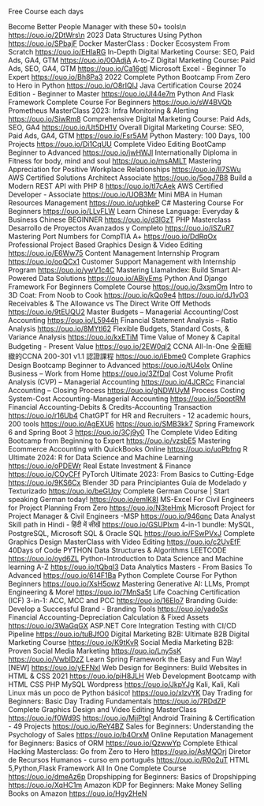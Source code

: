 Free Course each days

Become Better People Manager with these 50+ tools\n
https://ouo.io/2DtWrs\n
2023 Data Structures Using Python
https://ouo.io/SPbajF
Docker MasterClass : Docker Ecosystem From Scratch
https://ouo.io/EHIaRG
In-Depth Digital Marketing Course: SEO, Paid Ads, GA4, GTM
https://ouo.io/0OAdjA
A-to-Z Digital Marketing Course: Paid Ads, SEO, GA4, GTM
https://ouo.io/Ca16gtl
Microsoft Excel - Beginner To Expert
https://ouo.io/Bh8Pa3
2022 Complete Python Bootcamp From Zero to Hero in Python
https://ouo.io/O8rIQlJ
Java Certification Course 2024 Edition - Beginner to Master
https://ouo.io/JI44e7m
Python And Flask Framework Complete Course For Beginners
https://ouo.io/sW4BVQb
Prometheus MasterClass 2023: Infra Monitoring & Alerting
https://ouo.io/SiwRm8
Comprehensive Digital Marketing Course: Paid Ads, SEO, GA4
https://ouo.io/Ut5DH1V
Overall Digital Marketing Course: SEO, Paid Ads, GA4, GTM
https://ouo.io/Fsr5AM
Python Mastery: 100 Days, 100 Projects
https://ouo.io/Di1CqUU
Complete Video Editing BootCamp Beginner to Advanced
https://ouo.io/jwHWJl
Internationally Diploma in Fitness for body, mind and soul
https://ouo.io/msAMLT
Mastering Appreciation for Positive Workplace Relationships
https://ouo.io/II7SWu
AWS Certified Solutions Architect Associate
https://ouo.io/5oqJ7B8
Build a Modern REST API with PHP 8
https://ouo.io/tI7cAek
AWS Certified Developer - Associate
https://ouo.io/UOB3Mr
Mini MBA in Human Resources Management
https://ouo.io/ughkeP
C# Mastering Course For Beginners
https://ouo.io/LLvFLW
Learn Chinese Language: Everyday & Business Chinese BEGINNER
https://ouo.io/d3lGzT
PHP Masterclass Desarrollo de Proyectos Avanzados y Completo
https://ouo.io/iSZuR7
Mastering Port Numbers for CompTIA A+
https://ouo.io/DdRqOx
Professional Project Based Graphics Design & Video Editing
https://ouo.io/E6Ww75
Content Management Internship Program
https://ouo.io/ooQCx1
Customer Support Management with Internship Program
https://ouo.io/ywV1c4C
Mastering LlamaIndex: Build Smart AI-Powered Data Solutions
https://ouo.io/ABiyEms
Python And Django Framework For Beginners Complete Course
https://ouo.io/3xsmOm
Intro to 3D Coat: From Noob to Cook
https://ouo.io/kQo9e4
https://ouo.io/dJ1vO3
Receivables & The Allowance vs The Direct Write Off Methods
https://ouo.io/9tEUQU2
Master Budgets – Managerial Accounting/Cost Accounting
https://ouo.io/L5944h
Financial Statement Analysis – Ratio Analysis
https://ouo.io/8MYtl62
Flexible Budgets, Standard Costs, & Variance Analysis
https://ouo.io/kxETiM
Time Value of Money & Capital Budgeting - Present Value
https://ouo.io/2EW0ql2
CCNA All-In-One 全面細緻的CCNA 200-301 v1.1 認證課程
https://ouo.io/iEbme0
Complete Graphics Design Bootcamp Beginner to Advanced
https://ouo.io/tU4oIx
Online Business – Work from Home
https://ouo.io/3ZfDql
Cost Volume Profit Analysis (CVP) – Managerial Accounting
https://ouo.io/4JCRCc
Financial Accounting – Closing Process
https://ouo.io/gNDWUyM
Process Costing System-Cost Accounting-Managerial Accounting
https://ouo.io/5poptRM
Financial Accounting-Debits & Credits-Accounting Transaction
https://ouo.io/r16Ub4
ChatGPT for HR and Recruiters - 12 academic hours, 200 tools
https://ouo.io/AgEXU6
https://ouo.io/SMB3kk7
Spring Framework 6 and Spring Boot 3
https://ouo.io/3Cj9y0
The Complete Video Editing Bootcamp from Beginning to Expert
https://ouo.io/vzsbE5
Mastering Ecommerce Accounting with QuickBooks Online
https://ouo.io/uoPbfng
R Ultimate 2024: R for Data Science and Machine Learning
https://ouo.io/oPDEWr
Real Estate Investment & Finance
https://ouo.io/COyCFf
PyTorch Ultimate 2023: From Basics to Cutting-Edge
https://ouo.io/9KS6Cx
Blender 3D para Principiantes Guía de Modelado y Texturizado
https://ouo.io/beGUpy
Complete German Course | Start speaking German today!
https://ouo.io/emlK8I
MS-Excel For Civil Engineers for Project Planning From Zero
https://ouo.io/N3teHmk
Microsoft Project for Project Manager & Civil Engineers -MSP
https://ouo.io/946qnc
Data Analyst Skill path in Hindi - हिंदी में सीखें
https://ouo.io/GSUPlxm
4-in-1 bundle: MySQL, PostgreSQL, Microsoft SQL & Oracle SQL
https://ouo.io/FSwPVxJ
Complete Graphics Design MasterClass with Video Editing
https://ouo.io/c2UvEfF
40Days of Code PYTHON Data Structures & Algorithms LEETCODE
https://ouo.io/oyd6ZL
Python-Introduction to Data Science and Machine learning A-Z
https://ouo.io/tQbqI3
Data Analytics Masters - From Basics To Advanced
https://ouo.io/614F1Ba
Python Complete Course For Python Beginners
https://ouo.io/XsH5owz
Mastering Generative AI: LLMs, Prompt Engineering & More!
https://ouo.io/7MnSa5t
Life Coaching Certification (ICF) 3-in-1: ACC, MCC and PCC
https://ouo.io/16Elo7
Branding Guide: Develop a Successful Brand - Branding Tools
https://ouo.io/yadoSx
Financial Accounting-Depreciation Calculation & Fixed Assets
https://ouo.io/3WaGqGX
ASP.NET Core Integration Testing with CI/CD Pipeline
https://ouo.io/tuBJfO0
Digital Marketing B2B: Ultimate B2B Digital Marketing Course
https://ouo.io/K9tKvR
Social Media Marketing B2B: Proven Social Media Marketing
https://ouo.io/Lny5sK
https://ouo.io/VwbIDzZ
Learn Spring Framework the Easy and Fun Way! [NEW]
https://ouo.io/yEFNxl
Web Design for Beginners: Build Websites in HTML & CSS 2021
https://ouo.io/piH8JLH
Web Development Bootcamp with HTML CSS PHP MySQL Wordpress
https://ouo.io/JkpYJg
Kali, Kali, Kali Linux más un poco de Python básico!
https://ouo.io/xlzvYK
Day Trading for Beginners: Basic Day Trading Fundamentals
https://ouo.io/7RDdZP
Complete Graphics Design and Video Editing MasterClass
https://ouo.io/f0Wd9S
https://ouo.io/MjiPtgI
Android Training & Certification - 49 Projects
https://ouo.io/ReY4BZ
Sales for Beginners: Understanding the Psychology of Sales
https://ouo.io/b4OrxM
Online Reputation Management for Beginners: Basics of ORM
https://ouo.io/QzwwYp
Complete Ethical Hacking Masterclass: Go from Zero to Hero
https://ouo.io/AsMQOrj
Diretor de Recursos Humanos - curso em português
https://ouo.io/R0o2uT
HTML 5,Python,Flask Framework All In One Complete Course
https://ouo.io/dmeAz6p
Dropshipping for Beginners: Basics of Dropshipping
https://ouo.io/XqHC1m
Amazon KDP for Beginners: Make Money Selling Books on Amazon
https://ouo.io/Hgy2HeN
